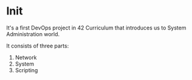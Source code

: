# Init

It's a first DevOps project in 42 Curriculum that introduces us to System Administration world.


It consists of three parts:

1. Network
2. System
3. Scripting

